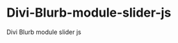 # Divi-Blurb-module-slider-js
Divi Blurb module slider js
<script src="https://cdnjs.cloudflare.com/ajax/libs/slick-carousel/1.6.0/slick.js"></script>
<script>
jQuery(document).ready(function() {
	jQuery('.divilife-3-col-feature-blurb-slider').slick({
    dots: false,
    slidesToShow: 4,
    slidesToScroll: 1,
    responsive: [
      {
        breakpoint: 980,
        settings: {
          slidesToShow: 2
        }
      },
      {
        breakpoint: 600,
        settings: {
          slidesToShow: 1
        }
      }
    ]
  }); 
});

  

</script>
<script>
jQuery(document).ready(function() {
jQuery(".pa-move-blurb-title").each(function () {
 var modhead = jQuery(this).find('.et_pb_module_header')
 var modimg = jQuery(this).find('.et_pb_main_blurb_image');
      jQuery(modhead).prependTo(modimg);
});
});
</script>
